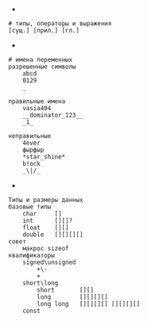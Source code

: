 -

	# типы, операторы и выражения
	[сущ.] [прил.] [гл.]

-
 
	# имена переменных
	разрешенные символы
		abcd
		0129
		_
	
	правильные имена
		vasia404
		__dominator_123__
		_1_
	
	неправильные
		4ever
		фырфыр
		*star_shine*
		b!ock
		_\|/_

-

	Типы и размеры данных
	базовые типы
		char     []
		int      [][]?
		float    [][]
		double   [][][][]
	совет
		макрос sizeof
	квалификаторы
		signed\unsigned
			+\-
			+
		short\long
			short       [][]
			long        [][][][]
			long long   [][][][] [][][][]
		const



<title> 2.2' Представление чисел
<pic> [приставка][корень][окончание]
	приставка
		0x	- шестнадцатеричное представление
		0	- восьмеричное
	   		- десятичное
	окончание
		U	- unsigned
		L	- long
		F	- float
			- double
	пример
		3.1415926f	//pi
		0x8005		//crc polynom



<title> 2.2'' Представление символов и строк
<pic>
	все есть число
	таблица кодировок

	'\код'
	'символ'
	"строка"

	пример:
		'\0'			код 0, конец строки
		'j'				код 106, символ буквы j
		"hello"			код 104, 101, 108, 108, 111, 0


<title> 2.3 Объявления
<pic>
	Объявление перед Использованием!

	способы объявления
		быстрый
			type name1, name2 = .., name3;	//комментарий
		удобный
			type name1;			//комментарий1
			type name2 = ... ;	//комментарий2
			type name3;			//комментарий3

	пример:
		double exp = 2.71828;	//экспонента


<title> 2.4 Константы
<pic>
	неизменяемые данные

	неименованные, "магические числа"
		пример:
			y = 256;
			x = 256 - 44;

	именованные
		создание:
			квалификатором const
			перечислением enum
			дерективой #define
		пример:
			const int MAX = 256;
			y = MAX;
			x = MAX - 44;
		плюсы:
			легче читать и поддерживать


<title> 2.6 Операторы отношения и логические операторы
<pic>


<title> 2.5 Арифметические операторы
<pic>

<title> 2.7 Преобразования типов
<pic>

<title> 2.8 Операторы инкремента и декремента
<pic>

<title> 2.9 Побитовые операторы
<pic>

<title> 2.10 Операторы и выражения присваивания
<pic>

<title>
<pic>









